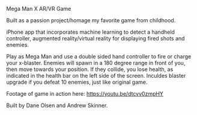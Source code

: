 Mega Man X AR/VR Game

Built as a passion project/homage my favorite game from childhood. 

iPhone app that incorporates machine learning to detect a handheld controller, augmented reality/virtual reality for displaying fired shots and enemies.

Play as Mega Man and use a double sided hand controller to fire or charge your x-blaster. Enemies will spawn in a 180 degree range in front of you, then move towards your position. If they collide, you lose health, as indicated in the health bar on the left side of the screen. Inculdes blaster upgrade if you defeat 10 enemies, just like original game.

Footage of game in action here: https://youtu.be/dtcvv0zmpHY

Built by Dane Olsen and Andrew Skinner.
